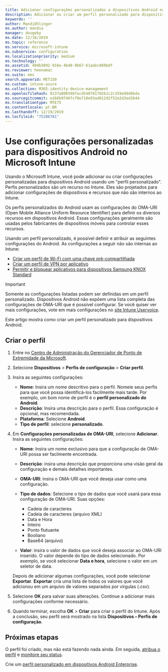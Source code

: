 ```yaml
---
title: Adicionar configurações personalizadas a dispositivos Android no Microsoft Intune ‑ Azure | Microsoft Docs
description: Adicionar ou criar um perfil personalizado para dispositivos Android para criar um perfil de Wi-Fi com uma chave pré-compartilhada, criar um perfil de VPN por aplicativo ou permitir/bloquear aplicativos para dispositivos Samsung Knox Standard no Microsoft Intune
keywords: ''
author: MandiOhlinger
ms.author: mandia
manager: dougeby
ms.date: 12/18/2019
ms.topic: reference
ms.service: microsoft-intune
ms.subservice: configuration
ms.localizationpriority: medium
ms.technology: ''
ms.assetid: 494b3892-916e-4b40-9b67-61adec889bdf
ms.reviewer: heenamac
ms.suite: ems
search.appverid: MET150
ms.custom: intune-azure
ms.collection: M365-identity-device-management
ms.openlocfilehash: 8137a806598facd540781702b1c2c359e89d6bda
ms.sourcegitcommit: e166b9746fcf0e710e93ad012d2f52e2d3ed2644
ms.translationtype: MTE75
ms.contentlocale: pt-BR
ms.lasthandoff: 12/19/2019
ms.locfileid: "75206781"
---
```

# <a name="use-custom-settings-for-android-devices-in-microsoft-intune"></a>Use configurações personalizadas para dispositivos Android no Microsoft Intune

Usando o Microsoft Intune, você pode adicionar ou criar configurações personalizadas para dispositivos Android usando um "perfil personalizado". Perfis personalizados são um recurso no Intune. Eles são projetados para adicionar configurações de dispositivos e recursos que não são internos ao Intune.

Os perfis personalizados do Android usam as configurações do OMA-URI (Open Mobile Alliance Uniform Resource Identifier) para definir os diversos recursos em dispositivos Android. Essas configurações geralmente são usadas pelos fabricantes de dispositivos móveis para controlar esses recursos.

Usando um perfil personalizado, é possível definir e atribuir as seguintes configurações do Android. As configurações a seguir não são internas ao Intune:

- [Criar um perfil de Wi-Fi com uma chave pré-compartilhada](/intune/wi-fi-profile-shared-key)
- [Criar um perfil de VPN por aplicativo](/intune/android-pulse-secure-per-app-vpn)
- [Permitir e bloquear aplicativos para dispositivos Samsung KNOX Standard](/intune/samsung-knox-apps-allow-block)

>[!IMPORTANT]
> Somente as configurações listadas podem ser definidas em um perfil personalizado. Dispositivos Android não expõem uma lista completa das configurações de OMA-URI que é possível configurar. Se você quiser ver mais configurações, vote em mais configurações no [site Intune Uservoice](https://microsoftintune.uservoice.com/forums/291681-ideas).

Este artigo mostra como criar um perfil personalizado para dispositivos Android.

## <a name="create-the-profile"></a>Criar o perfil

1. Entre no [Centro de Administração do Gerenciador de Ponto de Extremidade da Microsoft](https://go.microsoft.com/fwlink/?linkid=2109431).
2. Selecione **Dispositivos** > **Perfis de configuração** > **Criar perfil**.
3. Insira as seguintes configurações:

    - **Nome**: Insira um nome descritivo para o perfil. Nomeie seus perfis para que você possa identificá-los facilmente mais tarde. Por exemplo, um bom nome de perfil é o **perfil personalizado do Android**.
    - **Descrição**: Insira uma descrição para o perfil. Essa configuração é opcional, mas recomendada.
    - **Plataforma**: Selecione **Android**.
    - **Tipo de perfil**: selecione **personalizado**.

4. Em **Configurações personalizadas de OMA-URI**, selecione **Adicionar**. Insira as seguintes configurações:

    - **Nome**: Insira um nome exclusivo para que a configuração de OMA-URI possa ser facilmente encontrada.
    - **Descrição**: insira uma descrição que proporciona uma visão geral da configuração e demais detalhes importantes.
    - **OMA-URI**: insira o OMA-URI que você deseja usar como uma configuração.
    - **Tipo de dados**: Selecione o tipo de dados que você usará para essa configuração de OMA-URI. Suas opções:

      - Cadeia de caracteres
      - Cadeia de caracteres (arquivo XML)
      - Data e Hora
      - Inteiro
      - Ponto flutuante
      - Booliano
      - Base64 (arquivo)

    - **Valor**: insira o valor de dados que você deseja associar ao OMA-URI inserido. O valor depende do tipo de dados selecionado. Por exemplo, se você selecionar **Data e hora**, selecione o valor em um seletor de data.

    Depois de adicionar algumas configurações, você pode selecionar **Exportar**. **Exportar** cria uma lista de todos os valores que você adicionou em um arquivo de valores separados por vírgulas (.csv).

5. Selecione **OK** para salvar suas alterações. Continue a adicionar mais configurações conforme necessário.
6. Quando terminar, escolha **OK** > **Criar** para criar o perfil do Intune. Após a conclusão, seu perfil será mostrado na lista **Dispositivos – Perfis de configuração**.

## <a name="next-steps"></a>Próximas etapas

O perfil foi criado, mas não está fazendo nada ainda. Em seguida, [atribua o perfil](../device-profile-assign.md) e [monitore seu status](device-profile-monitor.md).

Crie um [perfil personalizado em dispositivos Android Enterprise](custom-settings-android-for-work.md).
